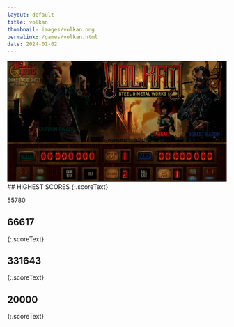 ```yaml
---
layout: default
title: volkan
thumbnail: images/volkan.png
permalink: /games/volkan.html
date: 2024-01-02
---
```


<img src="../images/volkan.png" class="gameThumbnail img-fluid mx-auto align-middle">
## HIGHEST SCORES
{:.scoreText}

55780

## 66617
{:.scoreText}


## 331643
{:.scoreText}


## 20000
{:.scoreText}


